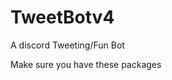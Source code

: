 # TweetBotv4
A discord Tweeting/Fun Bot

Make sure you have these packages

<package id="DSharpPlus" version="2.5.5-beta-00174" targetFramework="net461" />
<package id="DSharpPlus.CommandsNext" version="2.5.5-beta-00174" targetFramework="net461" />
<package id="Newtonsoft.Json" version="10.0.2" targetFramework="net461" />